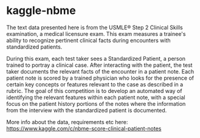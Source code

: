 # kaggle-nbme

The text data presented here is from the USMLE® Step 2 Clinical Skills examination, a medical licensure exam. This exam measures a trainee's ability to recognize pertinent clinical facts during encounters with standardized patients.

During this exam, each test taker sees a Standardized Patient, a person trained to portray a clinical case. After interacting with the patient, the test taker documents the relevant facts of the encounter in a patient note. Each patient note is scored by a trained physician who looks for the presence of certain key concepts or features relevant to the case as described in a rubric. The goal of this competition is to develop an automated way of identifying the relevant features within each patient note, with a special focus on the patient history portions of the notes where the information from the interview with the standardized patient is documented.

More info about the data, requirements etc here: https://www.kaggle.com/c/nbme-score-clinical-patient-notes
